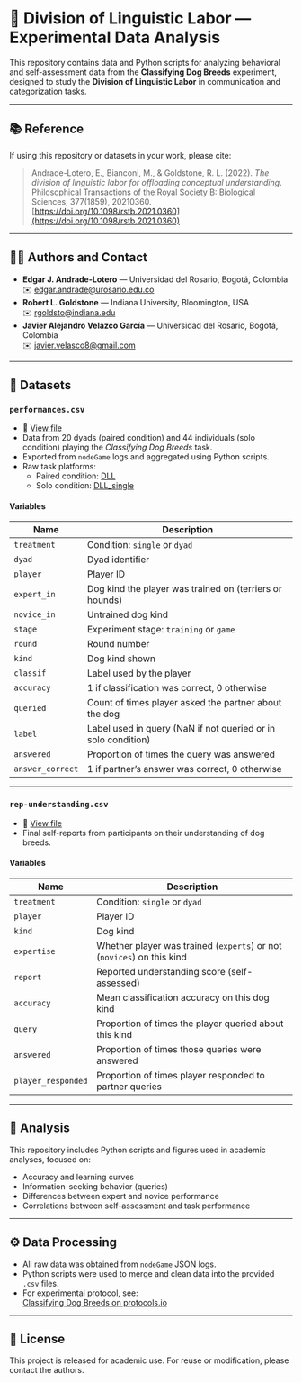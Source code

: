 # 🐶 Division of Linguistic Labor — Experimental Data Analysis

This repository contains data and Python scripts for analyzing behavioral and self-assessment data from the **Classifying Dog Breeds** experiment, designed to study the **Division of Linguistic Labor** in communication and categorization tasks.

---

## 📚 Reference

If using this repository or datasets in your work, please cite:

> Andrade-Lotero, E., Bianconi, M., & Goldstone, R. L. (2022). *The division of linguistic labor for offloading conceptual understanding*. Philosophical Transactions of the Royal Society B: Biological Sciences, 377(1859), 20210360. [https://doi.org/10.1098/rstb.2021.0360](https://doi.org/10.1098/rstb.2021.0360)

---

## 👨‍🔬 Authors and Contact

- **Edgar J. Andrade-Lotero** — Universidad del Rosario, Bogotá, Colombia  
  ✉️ edgar.andrade@urosario.edu.co  
- **Robert L. Goldstone** — Indiana University, Bloomington, USA  
  ✉️ rgoldsto@indiana.edu  
- **Javier Alejandro Velazco García** — Universidad del Rosario, Bogotá, Colombia  
  ✉️ javier.velasco8@gmail.com

---

## 📂 Datasets

### `performances.csv`

- 📍 [View file](https://github.com/EAndrade-Lotero/SPUoDLL/blob/master/performances.csv)
- Data from 20 dyads (paired condition) and 44 individuals (solo condition) playing the *Classifying Dog Breeds* task.
- Exported from `nodeGame` logs and aggregated using Python scripts.
- Raw task platforms:  
  - Paired condition: [DLL](https://github.com/Slendercoder/DLL)  
  - Solo condition: [DLL_single](https://github.com/Slendercoder/DLL_single)

#### Variables

| Name             | Description                                                                 |
|------------------|-----------------------------------------------------------------------------|
| `treatment`      | Condition: `single` or `dyad`                                               |
| `dyad`           | Dyad identifier                                                             |
| `player`         | Player ID                                                                   |
| `expert_in`      | Dog kind the player was trained on (terriers or hounds)                    |
| `novice_in`      | Untrained dog kind                                                          |
| `stage`          | Experiment stage: `training` or `game`                                      |
| `round`          | Round number                                                                |
| `kind`           | Dog kind shown                                                              |
| `classif`        | Label used by the player                                                    |
| `accuracy`       | 1 if classification was correct, 0 otherwise                                |
| `queried`        | Count of times player asked the partner about the dog                      |
| `label`          | Label used in query (NaN if not queried or in solo condition)               |
| `answered`       | Proportion of times the query was answered                                  |
| `answer_correct` | 1 if partner’s answer was correct, 0 otherwise                              |

---

### `rep-understanding.csv`

- 📍 [View file](https://github.com/EAndrade-Lotero/SPUoDLL/blob/master/rep-understanding.csv)
- Final self-reports from participants on their understanding of dog breeds.

#### Variables

| Name              | Description                                                                 |
|-------------------|-----------------------------------------------------------------------------|
| `treatment`       | Condition: `single` or `dyad`                                               |
| `player`          | Player ID                                                                   |
| `kind`            | Dog kind                                                                    |
| `expertise`       | Whether player was trained (`experts`) or not (`novices`) on this kind      |
| `report`          | Reported understanding score (self-assessed)                                |
| `accuracy`        | Mean classification accuracy on this dog kind                               |
| `query`           | Proportion of times the player queried about this kind                      |
| `answered`        | Proportion of times those queries were answered                             |
| `player_responded`| Proportion of times player responded to partner queries                     |

---

## 🧪 Analysis

This repository includes Python scripts and figures used in academic analyses, focused on:

- Accuracy and learning curves
- Information-seeking behavior (queries)
- Differences between expert and novice performance
- Correlations between self-assessment and task performance

---

## ⚙️ Data Processing

- All raw data was obtained from `nodeGame` JSON logs.
- Python scripts were used to merge and clean data into the provided `.csv` files.
- For experimental protocol, see:  
  [Classifying Dog Breeds on protocols.io](https://www.protocols.io/edit/classifying-dog-breeds-bvm6n49e)

---

## 📄 License

This project is released for academic use. For reuse or modification, please contact the authors.
